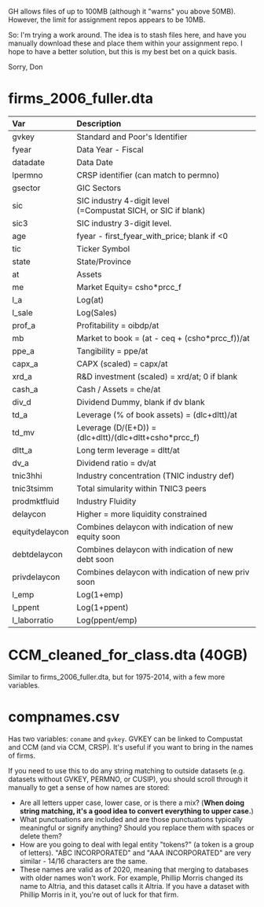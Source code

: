 GH allows files of up to 100MB (although it "warns" you above 50MB). However, the limit for assignment repos appears to be 10MB. 

So: I'm trying a work around. The idea is to stash files here, and have you manually download these and place them within your assignment repo. I hope to have a better solution, but this is my best bet on a quick basis.

Sorry,
Don

# firms_2006_fuller.dta

| Var | Description |
| :--- | :--- |
|  gvkey           |           Standard and Poor's Identifier                            |     
|  fyear           |           Data Year - Fiscal                                        |
|  datadate        |           Data Date                                                 |
|  lpermno         |           CRSP identifier (can match to permno)           |
|  gsector         |           GIC Sectors                                               |
|  sic             |           SIC industry 4-digit level <br> (=Compustat SICH, or SIC if blank)                  |
|  sic3            |           SIC industry 3-digit level.                  |
|  age             |           fyear - first_fyear_with_price; blank if <0               |
|  tic             |           Ticker Symbol                                             |
|  state           |           State/Province                                            |
|  at              |           Assets                                             |
|  me              |           Market Equity= csho*prcc_f                                 |
|  l_a             |           Log(at)                                                   |
|  l_sale          |           Log(Sales)                                                |
|  prof_a          |           Profitability = oibdp/at                           |
|  mb              |           Market to book = (at - ceq + (csho*prcc_f))/at                             |
|  ppe_a           |           Tangibility = ppe/at                                                    |
|  capx_a          |           CAPX (scaled) = capx/at                                        |
|  xrd_a           |           R&D investment (scaled) = xrd/at; 0 if blank                                        |
|  cash_a          |           Cash / Assets = che/at                                                    |
|  div_d           |           Dividend Dummy, blank if dv blank                              |
|  td_a            |           Leverage (% of book assets) = (dlc+dltt)/at                                             |
|  td_mv           |           Leverage (D/(E+D)) = (dlc+dltt)/(dlc+dltt+csho*prcc_f)                         |
|  dltt_a          |           Long term leverage = dltt/at                                                   |
|  dv_a            |           Dividend ratio = dv/at                                                     |
|  tnic3hhi        |           Industry concentration  (TNIC industry def)                        |
|  tnic3tsimm      |           Total simularity within TNIC3 peers                       |
|  prodmktfluid    |           Industry Fluidity                                                  | (dynamism)
|  delaycon        |           Higher = more liquidity constrained |
|  equitydelaycon  |           Combines delaycon with indication of new equity soon      |
|  debtdelaycon    |           Combines delaycon with indication of new debt soon        |
|  privdelaycon    |           Combines delaycon with indication of new priv soon        |
|  l_emp           |           Log(1+emp)                                                |
|  l_ppent         |           Log(1+ppent)                                              |
|  l_laborratio    |           Log(ppent/emp)                                            |     

# CCM_cleaned_for_class.dta (40GB)

Similar to firms_2006_fuller.dta, but for 1975-2014, with a few more variables.

# compnames.csv

Has two variables: `coname` and `gvkey`. GVKEY can be linked to Compustat and CCM (and via CCM, CRSP). It's useful if you want to bring in the names of firms. 

If you need to use this to do any string matching to outside datasets (e.g. datasets without GVKEY, PERMNO, or CUSIP), you should scroll through it manually to get a sense of how names are stored:
- Are all letters upper case, lower case, or is there a mix? (**When doing string matching, it's a good idea to convert everything to upper case.**) 
- What punctuations are included and are those punctuations typically meaningful or signify anything? Should you replace them with spaces or delete them? 
- How are you going to deal with legal entity "tokens?" (a token is a group of letters). "ABC INCORPORATED" and "AAA INCORPORATED" are very similar - 14/16 characters are the same. 
- These names are valid as of 2020, meaning that merging to databases with older names won't work. For example, Phillip Morris changed its name to Altria, and this dataset calls it Altria. If you have a dataset with Phillip Morris in it, you're out of luck for that firm.



